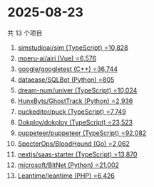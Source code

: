 # 2025-08-23

共 13 个项目

<!-- BEGIN GITHUB -->
<!-- 最后更新时间 2025-08-23 17:08:23 +0800 -->
1. [simstudioai/sim (TypeScript) ⭐10,828](https://github.com/simstudioai/sim)
1. [moeru-ai/airi (Vue) ⭐6,576](https://github.com/moeru-ai/airi)
1. [google/googletest (C++) ⭐36,744](https://github.com/google/googletest)
1. [dataease/SQLBot (Python) ⭐805](https://github.com/dataease/SQLBot)
1. [dream-num/univer (TypeScript) ⭐10,024](https://github.com/dream-num/univer)
1. [HunxByts/GhostTrack (Python) ⭐2,936](https://github.com/HunxByts/GhostTrack)
1. [puckeditor/puck (TypeScript) ⭐7,749](https://github.com/puckeditor/puck)
1. [Dokploy/dokploy (TypeScript) ⭐23,523](https://github.com/Dokploy/dokploy)
1. [puppeteer/puppeteer (TypeScript) ⭐92,082](https://github.com/puppeteer/puppeteer)
1. [SpecterOps/BloodHound (Go) ⭐2,062](https://github.com/SpecterOps/BloodHound)
1. [nextjs/saas-starter (TypeScript) ⭐13,870](https://github.com/nextjs/saas-starter)
1. [microsoft/BitNet (Python) ⭐21,002](https://github.com/microsoft/BitNet)
1. [Leantime/leantime (PHP) ⭐6,426](https://github.com/Leantime/leantime)
<!-- END GITHUB -->